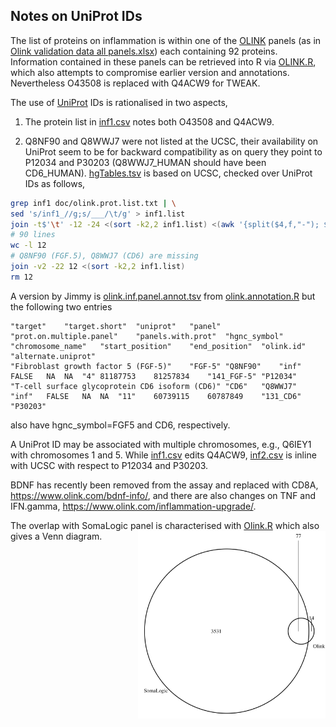 ## Notes on UniProt IDs

The list of proteins on inflammation is within one of the [OLINK](https://www.olink.com/products/) panels (as in [Olink validation data all panels.xlsx](doc/Olink%20validation%20data%20all%20panels.xlsx)) each containing 92 proteins. Information contained in these panels can be retrieved into R via [OLINK.R](../cardio/OLINK.R), which also attempts to compromise earlier version and annotations. Nevertheless O43508 is replaced with Q4ACW9 for TWEAK.

The use of [UniProt](https://www.uniprot.org/) IDs is rationalised in two aspects,

1. The protein list in [inf1.csv](doc/inf1.csv) notes both O43508 and Q4ACW9.

2. Q8NF90 and Q8WWJ7 were not listed at the UCSC, their availability on UniProt seem to be for backward compatibility as on query they 
point to P12034 and P30203 (Q8WWJ7_HUMAN should have been CD6_HUMAN). [hgTables.tsv](hgTables.tsv) is based on UCSC, checked over
UniProt IDs as follows,
```bash
grep inf1 doc/olink.prot.list.txt | \
sed 's/inf1_//g;s/___/\t/g' > inf1.list
join -t$'\t' -12 -24 <(sort -k2,2 inf1.list) <(awk '{split($4,f,"-"); $4=f[1]; if(!index($1,"_")) print}' OFS='\t' doc/hgTables.tsv | sort -k4,4) > 12
# 90 lines
wc -l 12
# Q8NF90 (FGF.5), Q8WWJ7 (CD6) are missing
join -v2 -22 12 <(sort -k2,2 inf1.list)
rm 12
```
A version by Jimmy is [olink.inf.panel.annot.tsv](olink.inf.panel.annot.tsv) from [olink.annotation.R](olink.annotation.R) but the following two entries
```
"target"	"target.short"	"uniprot"	"panel"	"prot.on.multiple.panel"	"panels.with.prot"	"hgnc_symbol"	"chromosome_name"	"start_position"	"end_position"	"olink.id"	"alternate.uniprot"
"Fibroblast growth factor 5 (FGF-5)"	"FGF-5"	"Q8NF90"	"inf"	FALSE	NA	NA	"4"	81187753	81257834	"141_FGF-5"	"P12034"
"T-cell surface glycoprotein CD6 isoform (CD6)"	"CD6"	"Q8WWJ7"	"inf"	FALSE	NA	NA	"11"	60739115	60787849	"131_CD6"	"P30203"
```
also have hgnc_symbol=FGF5 and CD6, respectively.

A UniProt ID may be associated with multiple chromosomes, e.g., Q6IEY1 with chromosomes 1 and 5. While [inf1.csv](inf1.csv) 
edits Q4ACW9, [inf2.csv](inf2.csv) is inline with UCSC with respect to P12034 and P30203.

BDNF has recently been removed from the assay and replaced with CD8A, https://www.olink.com/bdnf-info/, and there are also changes on TNF and IFN.gamma, https://www.olink.com/inflammation-upgrade/.

The overlap with SomaLogic panel is characterised with [Olink.R](Olink.R) which also gives a Venn diagram.
<img src="Olink-SomaLogic-Venn-diagram.png" width="300" height="300" align="right">
